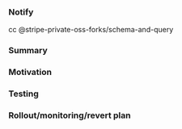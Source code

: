 <!--
  If this branch is in-progress, start the title with [wip]. Cibot will prevent this branch from being merged until the title is edited to remove a leading [wip].
-->

### Notify
cc @stripe-private-oss-forks/schema-and-query

<!--
  Assign a reviewer by commenting `r? <TEAM>` once your PR has built successfully. Once the reviewer has approved the change,  comment `rl? <TEAM>` to find a Calibrated Reviewer if needed. go/code-review provides more guidance on the code review process.
-->

### Summary
<!-- What does the code do? What have you changed? -->

### Motivation
<!-- Why are you making this change? This can be a link to a Jira task. -->

### Testing
<!--
  How did you test this change?
-->

### Rollout/monitoring/revert plan
<!--
  Instructions for deploying, monitoring, and reverting this change.
-->
